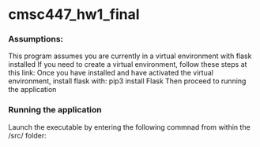 # cmsc447_hw1_final

### Assumptions:
This program assumes you are currently in a virtual environment with flask installed
If you need to create a virtual environment, follow these steps at this link:
Once you have installed and have activated the virtual environment, install flask with: pip3 install Flask
Then proceed to running the application

### Running the application
Launch the executable by entering the following commnad from within the /src/ folder: